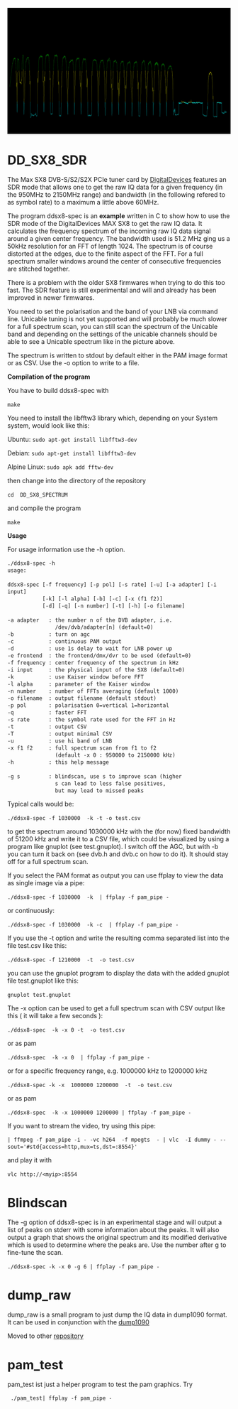 ![spectrum of unicable LNB](screenshot/spectrum.jpg)

# 	DD_SX8_SDR

The Max SX8 DVB-S/S2/S2X PCIe tuner card by 
[DigitalDevices](https://digitaldevices.de/en/products/dvb-components/max-sx8/)
features an SDR mode that allows one to get the raw IQ data for a given
frequency (in the 950MHz to 2150MHz range) and bandwidth (in the 
following refered to as symbol rate) to a maximum a little above 60MHz.

The program ddsx8-spec is an **example** written in C to show how to use 
the SDR mode of the DigitalDevices MAX SX8 to get the raw IQ data. It
calculates the frequency spectrum of the incoming raw IQ data signal 
around a given center frequency. The bandwidth used is 51.2 MHz ging us 
a 50kHz resolution for an FFT of length 1024.
The spectrum is of course distorted at the edges, due to the finite 
aspect of the FFT. For a full spectrum smaller windows around the center 
of consecutive frequencies are stitched together.

There is a problem with the older SX8 firmwares when trying to do this 
too fast. The SDR feature is still experimental and will and already
has been improved in newer firmwares.

You need to set the polarisation and the band of your LNB via command line.
Unicable tuning is not yet supported and will probably be much slower
for a full spectrum scan, you can still scan the spectrum of the Unicable band
and depending on the settings of the unicable channels should be able to see a
Unicable spectrum like in the picture above.

The spectrum is written to stdout by default either in the PAM image format
or as CSV. Use the -o option to write to a file.

**Compilation of the program**

You have to build ddsx8-spec with

`make` 

You need to install the libfftw3 library which, depending on your System system, would look like this:

Ubuntu: `sudo apt-get install libfftw3-dev`

Debian: `sudo apt-get install libfftw3-dev`

Alpine Linux: `sudo apk add fftw-dev`

then change into the directory of the repository 

`cd  DD_SX8_SPECTRUM` 

and compile the program 

`make` 


**Usage**

For usage information use the -h option.
    
	./ddsx8-spec -h
    usage:

    ddsx8-spec [-f frequency] [-p pol] [-s rate] [-u] [-a adapter] [-i input]
               [-k] [-l alpha] [-b] [-c] [-x (f1 f2)]
               [-d] [-q] [-n number] [-t] [-h] [-o filename]

    -a adapter   : the number n of the DVB adapter, i.e. 
                   /dev/dvb/adapter[n] (default=0)
    -b           : turn on agc
    -c           : continuous PAM output
    -d           : use 1s delay to wait for LNB power up
    -e frontend  : the frontend/dmx/dvr to be used (default=0)
    -f frequency : center frequency of the spectrum in kHz
    -i input     : the physical input of the SX8 (default=0)
    -k           : use Kaiser window before FFT
    -l alpha     : parameter of the Kaiser window
    -n number    : number of FFTs averaging (default 1000)
    -o filename  : output filename (default stdout)
    -p pol       : polarisation 0=vertical 1=horizontal
    -q           : faster FFT
    -s rate      : the symbol rate used for the FFT in Hz
    -t           : output CSV
    -T           : output minimal CSV
    -u           : use hi band of LNB
    -x f1 f2     : full spectrum scan from f1 to f2
                   (default -x 0 : 950000 to 2150000 kHz)
    -h           : this help message
	
    -g s         : blindscan, use s to improve scan (higher
                   s can lead to less false positives,
                   but may lead to missed peaks
				   
Typical calls would be:

`./ddsx8-spec -f 1030000  -k -t -o test.csv`

to get the spectrum around 1030000 kHz with the (for now) fixed bandwidth of 51200 kHz and write it 
to a CSV file, which could be visualized by using a program like gnuplot (see test.gnuplot).
I switch off the AGC, but with -b you can turn it back on (see dvb.h and dvb.c on how to do it). It should stay off for a full spectrum scan.

If you select the PAM format as output you can use ffplay to view the data
as single image via a pipe:

`./ddsx8-spec -f 1030000  -k  | ffplay -f pam_pipe -`

or continuously:

`./ddsx8-spec -f 1030000  -k -c  | ffplay -f pam_pipe -` 


If you use the -t option and write the resulting comma separated list
into the file test.csv like this: 

`./ddsx8-spec -f 1210000  -t  -o test.csv` 

you can use the gnuplot program to display the data with the added 
gnuplot file test.gnuplot like this:

`gnuplot test.gnuplot` 

The -x option can be used to get a full spectrum scan with CSV output
like this ( it will take a few seconds ):

`./ddsx8-spec  -k -x 0 -t  -o test.csv` 

or as pam

`./ddsx8-spec  -k -x 0  | ffplay -f pam_pipe -` 

or for a specific frequency range, e.g. 1000000 kHz to 1200000 kHz

`./ddsx8-spec -k -x  1000000 1200000  -t  -o test.csv` 

or as pam

`./ddsx8-spec  -k -x 1000000 1200000 | ffplay -f pam_pipe -` 

If you want to stream the video, try using this pipe:

    | ffmpeg -f pam_pipe -i - -vc h264  -f mpegts  - | vlc  -I dummy - --sout='#std{access=http,mux=ts,dst=:8554}'

and play it with

`vlc http://<myip>:8554`

# Blindscan
The -g option of ddsx8-spec is in an experimental stage and will output
a list of peaks on stderr with some information about the peaks.
It will also output a graph that shows the original spectrum and its
modified derivative which is used to determine where the peaks are.
Use the number after g to fine-tune the scan.

`./ddsx8-spec -k -x 0 -g 6 | ffplay -f pam_pipe -`


# dump_raw

dump_raw is a small program to just dump the IQ data in dump1090 format.
It can be used in conjunction with the [dump1090](https://github.com/MalcolmRobb/dump1090)

Moved to other [repository](https://github.com/drmocm/dump_raw)


#  pam_test

pam_test ist just a helper program to test the pam graphics.
Try

     ./pam_test| ffplay -f pam_pipe -
